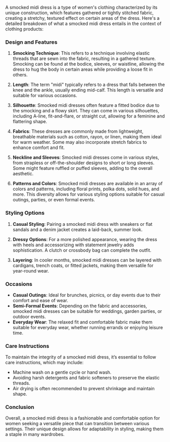 A smocked midi dress is a type of women's clothing characterized by its unique construction, which features gathered or tightly stitched fabric, creating a stretchy, textured effect on certain areas of the dress. Here's a detailed breakdown of what a smocked midi dress entails in the context of clothing products:

### Design and Features

1. **Smocking Technique**: This refers to a technique involving elastic threads that are sewn into the fabric, resulting in a gathered texture. Smocking can be found at the bodice, sleeves, or waistline, allowing the dress to hug the body in certain areas while providing a loose fit in others.

2. **Length**: The term "midi" typically refers to a dress that falls between the knee and the ankle, usually ending mid-calf. This length is versatile and suitable for various occasions.

3. **Silhouette**: Smocked midi dresses often feature a fitted bodice due to the smocking and a flowy skirt. They can come in various silhouettes, including A-line, fit-and-flare, or straight cut, allowing for a feminine and flattering shape.

4. **Fabrics**: These dresses are commonly made from lightweight, breathable materials such as cotton, rayon, or linen, making them ideal for warm weather. Some may also incorporate stretch fabrics to enhance comfort and fit.

5. **Neckline and Sleeves**: Smocked midi dresses come in various styles, from strapless or off-the-shoulder designs to short or long sleeves. Some might feature ruffled or puffed sleeves, adding to the overall aesthetic.

6. **Patterns and Colors**: Smocked midi dresses are available in an array of colors and patterns, including floral prints, polka dots, solid hues, and more. This diversity allows for various styling options suitable for casual outings, parties, or even formal events.

### Styling Options

1. **Casual Styling**: Pairing a smocked midi dress with sneakers or flat sandals and a denim jacket creates a laid-back, summer look.

2. **Dressy Options**: For a more polished appearance, wearing the dress with heels and accessorizing with statement jewelry adds sophistication. A clutch or crossbody bag can complete the outfit.

3. **Layering**: In cooler months, smocked midi dresses can be layered with cardigans, trench coats, or fitted jackets, making them versatile for year-round wear.

### Occasions

- **Casual Outings**: Ideal for brunches, picnics, or day events due to their comfort and ease of wear.
- **Semi-Formal Events**: Depending on the fabric and accessories, smocked midi dresses can be suitable for weddings, garden parties, or outdoor events.
- **Everyday Wear**: The relaxed fit and comfortable fabric make them suitable for everyday wear, whether running errands or enjoying leisure time.

### Care Instructions

To maintain the integrity of a smocked midi dress, it’s essential to follow care instructions, which may include:

- Machine wash on a gentle cycle or hand wash.
- Avoiding harsh detergents and fabric softeners to preserve the elastic threads.
- Air drying is often recommended to prevent shrinkage and maintain shape.

### Conclusion

Overall, a smocked midi dress is a fashionable and comfortable option for women seeking a versatile piece that can transition between various settings. Their unique design allows for adaptability in styling, making them a staple in many wardrobes.
